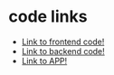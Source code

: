 # code links

* [Link to frontend code!](https://github.com/amanuela97/FullStack2021/tree/master/part2/phonebook)
* [Link to backend code!](https://github.com/amanuela97/FullStack2021-Part3)
* [Link to APP!](https://pacific-river-71788.herokuapp.com/)